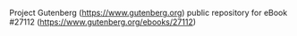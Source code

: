 Project Gutenberg (https://www.gutenberg.org) public repository for eBook #27112 (https://www.gutenberg.org/ebooks/27112)
